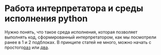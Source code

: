 # Работа интерпретатора и среды исполнения python

Нужно понять, что такое среда исполнения, которая позволяет выполнять код, сформированный интерпретатором, как мы посмотрели ранее в 1 и 2 подблоках. В принципе статей не много, можно начать с простого[раз](https://pythonchik.ru/osnovy/kak-rabotaet-python-interpretator) или [два](https://habr.com/ru/sandbox/155626/).